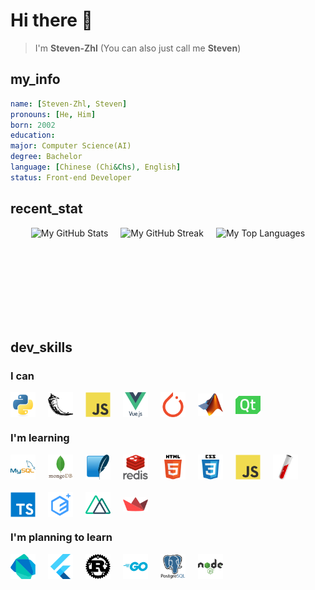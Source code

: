 <h1>Hi there 👋</h1>

<blockquote>I'm <b>Steven-Zhl</b> (You can also just call me <b>Steven</b>)</blockquote>

<h2>my_info</h2>

```yaml
name: [Steven-Zhl, Steven]
pronouns: [He, Him]
born: 2002
education:
major: Computer Science(AI)
degree: Bachelor
language: [Chinese (Chi&Chs), English]
status: Front-end Developer
```

## recent_stat

<div class="stat" style="display: flex; flex-wrap: wrap; justify-content: center; gap: 20px;">
    <img alt="My GitHub Stats"
        src="https://github-readme-stats.vercel.app/api?username=Steven-Zhl&theme=blueberry&show_icons=true&hide_border=true&count_private=true"
        style="object-fit: contain; height: 150px;" />
    <img alt="My GitHub Streak"
        src="https://github-readme-streak-stats.herokuapp.com/?user=Steven-Zhl&theme=blueberry&hide_border=true"
        style="object-fit: contain; height: 150px;" />
    <img alt="My Top Languages"
        src="https://github-readme-stats.vercel.app/api/top-langs/?username=Steven-Zhl&theme=blueberry&show_icons=true&hide_border=true&layout=compact"
        style="object-fit: contain; height: 150px;" />
</div>

## dev_skills

### I can

<div style="display: flex; flex-wrap: wrap; gap: 20px; justify-content: flex-start;">
    <img style="width: 40px; height: 40px; object-fit: contain;" src="./icons/python.svg" alt="Python" />
    <img style="width: 40px; height: 40px; object-fit: contain;" src="./icons/flask.svg" alt="Flask" />
    <img style="width: 40px; height: 40px; object-fit: contain;" src="./icons/javascript.svg" alt="JavaScript" />
    <img style="width: 40px; height: 40px; object-fit: contain;" src="./icons/vuejs.svg" alt="Vue.js" />
    <img style="width: 40px; height: 40px; object-fit: contain;" src="./icons/pytorch.svg" alt="PyTorch" />
    <img style="width: 40px; height: 40px; object-fit: contain;" src="./icons/matlab.png" alt="Matlab" />
    <img style="width: 40px; height: 40px; object-fit: contain;" src="./icons/qt.svg" alt="PyQt" />
</div>

### I'm learning

<div style="display: flex; flex-wrap: wrap; gap: 20px; justify-content: flex-start;">
    <img style="width: 40px; height: 40px; object-fit: contain;" src="./icons/mysql.svg" alt="MySQL" />
    <img style="width: 40px; height: 40px; object-fit: contain;" src="./icons/mongodb.svg" alt="MongoDB" />
    <img style="width: 40px; height: 40px; object-fit: contain;" src="./icons/sqlite.svg" alt="SQLite" />
    <img style="width: 40px; height: 40px; object-fit: contain;" src="./icons/redis.svg" alt="Redis" />
    <img style="width: 40px; height: 40px; object-fit: contain;" src="./icons/html5.svg" alt="HTML5" />
    <img style="width: 40px; height: 40px; object-fit: contain;" src="./icons/css3.svg" alt="CSS3" />
    <img style="width: 40px; height: 40px; object-fit: contain;" src="./icons/javascript.svg" alt="JavaScript" />
    <img style="width: 40px; height: 40px; object-fit: contain;" src="./icons/jekyll.svg" alt="Jekyll" />
    <img style="width: 40px; height: 40px; object-fit: contain;" src="./icons/typescript.svg" alt="TypeScript" />
    <img style="width: 40px; height: 40px; object-fit: contain;" src="./icons/element-plus.svg"
        alt="Element Plus" />
    <img style="width: 40px; height: 40px; object-fit: contain;" src="./icons/nuxtjs.svg" alt="Nuxt.js" />
    <img style="width: 40px; height: 40px; object-fit: contain;" src="./icons/streamlit.svg" alt="Streamlit" />
</div>

### I'm planning to learn

<div style="display: flex; flex-wrap: wrap; gap: 20px; justify-content: flex-start;">
    <img style="width: 40px; height: 40px; object-fit: contain;" src="./icons/dart.svg" alt="Dart" />
    <img style="width: 40px; height: 40px; object-fit: contain;" src="./icons/flutter.svg" alt="Flutter" />
    <img style="width: 40px; height: 40px; object-fit: contain;" src="./icons/rust.svg" alt="Rust" />
    <img style="width: 40px; height: 40px; object-fit: contain;" src="./icons/go.svg" alt="Golang" />
    <img style="width: 40px; height: 40px; object-fit: contain;" src="./icons/postgresql.svg" alt="PostgreSQL" />
    <img style="width: 40px; height: 40px; object-fit: contain;" src="./icons/nodejs.svg" alt="Node.JS" />
</div>

